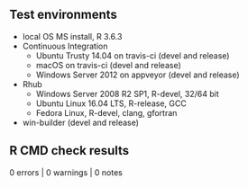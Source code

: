 ## Test environments

* local OS MS install, R 3.6.3
* Continuous Integration
  * Ubuntu Trusty 14.04 on travis-ci (devel and release)
  * macOS on travis-ci (devel and release)
  * Windows Server 2012 on appveyor (devel and release)
* Rhub
  * Windows Server 2008 R2 SP1, R-devel, 32/64 bit
  * Ubuntu Linux 16.04 LTS, R-release, GCC
  * Fedora Linux, R-devel, clang, gfortran
* win-builder (devel and release)
  
## R CMD check results

0 errors | 0 warnings | 0 notes
